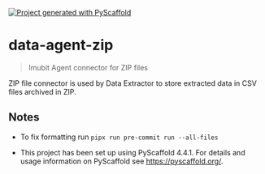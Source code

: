<!-- These are examples of badges you might want to add to your README:
     please update the URLs accordingly

[![Built Status](https://api.cirrus-ci.com/github/<USER>/data-agent-zip.svg?branch=main)](https://cirrus-ci.com/github/<USER>/data-agent-zip)
[![ReadTheDocs](https://readthedocs.org/projects/data-agent-zip/badge/?version=latest)](https://data-agent-zip.readthedocs.io/en/stable/)
[![Coveralls](https://img.shields.io/coveralls/github/<USER>/data-agent-zip/main.svg)](https://coveralls.io/r/<USER>/data-agent-zip)
[![PyPI-Server](https://img.shields.io/pypi/v/data-agent-zip.svg)](https://pypi.org/project/data-agent-zip/)
[![Conda-Forge](https://img.shields.io/conda/vn/conda-forge/data-agent-zip.svg)](https://anaconda.org/conda-forge/data-agent-zip)
[![Monthly Downloads](https://pepy.tech/badge/data-agent-zip/month)](https://pepy.tech/project/data-agent-zip)
[![Twitter](https://img.shields.io/twitter/url/http/shields.io.svg?style=social&label=Twitter)](https://twitter.com/data-agent-zip)
-->

[![Project generated with PyScaffold](https://img.shields.io/badge/-PyScaffold-005CA0?logo=pyscaffold)](https://pyscaffold.org/)

# data-agent-zip

> Imubit Agent connector for ZIP files

ZIP file connector is used by Data Extractor to store extracted data in CSV files archived in ZIP.


<!-- pyscaffold-notes -->



## Notes

* To fix formatting run `pipx run pre-commit run --all-files`

* This project has been set up using PyScaffold 4.4.1. For details and usage
information on PyScaffold see https://pyscaffold.org/.
